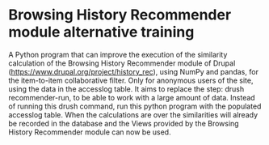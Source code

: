 # Browsing History Recommender module alternative training

A Python program that can improve the execution of the similarity calculation of the Browsing History Recommender module 
of Drupal (https://www.drupal.org/project/history_rec), using NumPy and pandas, for the item-to-item collaborative filter.
Only for anonymous users of the site, using the data in the accesslog table. It aims to replace the step:
drush recommender-run, to be able to work with a large amount of data. Instead of running this drush command, 
run this python program with the populated accesslog table. When the calculations are over the similarities will 
already be recorded in the database and the Views provided by the Browsing History Recommender module can now be used.
